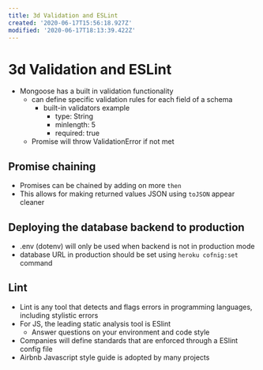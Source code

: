 ```yaml
---
title: 3d Validation and ESLint
created: '2020-06-17T15:56:18.927Z'
modified: '2020-06-17T18:13:39.422Z'
---
```


# 3d Validation and ESLint

* Mongoose has a built in validation functionality
  * can define specific validation rules for each field of a schema
    * built-in validators example
      * type: String
      * minlength: 5
      * required: true
  * Promise will throw ValidationError if not met
  
## Promise chaining
* Promises can be chained by adding on more `then`
* This allows for making returned values JSON using `toJSON` appear cleaner

## Deploying the database backend to production
* .env (dotenv) will only be used when backend is not in production mode
* database URL in production should be set using `heroku cofnig:set` command

## Lint
* Lint is any tool that detects and flags errors in programming languages, including stylistic errors
* For JS, the leading static analysis tool is ESlint
  * Answer questions on your environment and code style 
* Companies will define standards that are enforced through a ESlint config file
* Airbnb Javascript style guide is adopted by many projects
